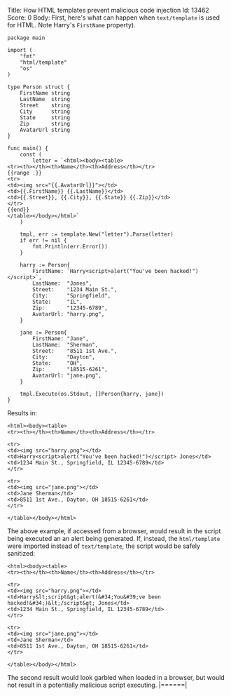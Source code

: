 Title: How HTML templates prevent malicious code injection
Id: 13462
Score: 0
Body:
First, here's what can happen when `text/template` is used for HTML. Note Harry's `FirstName` property).

    package main

    import (
        "fmt"
        "html/template"
        "os"
    )

    type Person struct {
        FirstName string
        LastName  string
        Street    string
        City      string
        State     string
        Zip       string
        AvatarUrl string
    }

    func main() {
        const (
            letter = `<html><body><table>
    <tr><th></th><th>Name</th><th>Address</th></tr>
    {{range .}}
    <tr>
    <td><img src="{{.AvatarUrl}}"></td>
    <td>{{.FirstName}} {{.LastName}}</td>
    <td>{{.Street}}, {{.City}}, {{.State}} {{.Zip}}</td>
    </tr>
    {{end}}
    </table></body></html>`
        )

        tmpl, err := template.New("letter").Parse(letter)
        if err != nil {
            fmt.Println(err.Error())
        }

        harry := Person{
            FirstName: `Harry<script>alert("You've been hacked!")</script>`,
            LastName:  "Jones",
            Street:    "1234 Main St.",
            City:      "Springfield",
            State:     "IL",
            Zip:       "12345-6789",
            AvatarUrl: "harry.png",
        }

        jane := Person{
            FirstName: "Jane",
            LastName:  "Sherman",
            Street:    "8511 1st Ave.",
            City:      "Dayton",
            State:     "OH",
            Zip:       "18515-6261",
            AvatarUrl: "jane.png",
        }

        tmpl.Execute(os.Stdout, []Person{harry, jane})
    }

Results in:

    <html><body><table>
    <tr><th></th><th>Name</th><th>Address</th></tr>
    
    <tr>
    <td><img src="harry.png"></td>
    <td>Harry<script>alert("You've been hacked!")</script> Jones</td>
    <td>1234 Main St., Springfield, IL 12345-6789</td>
    </tr>
    
    <tr>
    <td><img src="jane.png"></td>
    <td>Jane Sherman</td>
    <td>8511 1st Ave., Dayton, OH 18515-6261</td>
    </tr>
    
    </table></body></html>

The above example, if accessed from a browser, would result in the script being executed an an alert being generated. If, instead, the `html/template` were imported instead of `text/template`, the script would be safely sanitized:

    <html><body><table>
    <tr><th></th><th>Name</th><th>Address</th></tr>
    
    <tr>
    <td><img src="harry.png"></td>
    <td>Harry&lt;script&gt;alert(&#34;You&#39;ve been hacked!&#34;)&lt;/script&gt; Jones</td>
    <td>1234 Main St., Springfield, IL 12345-6789</td>
    </tr>
    
    <tr>
    <td><img src="jane.png"></td>
    <td>Jane Sherman</td>
    <td>8511 1st Ave., Dayton, OH 18515-6261</td>
    </tr>
    
    </table></body></html>

The second result would look garbled when loaded in a browser, but would not result in a potentially malicious script executing.
|======|
